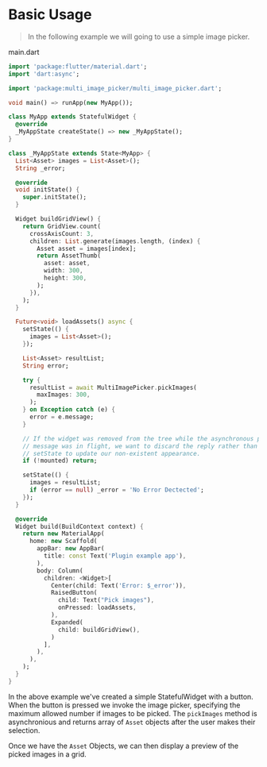 # Basic Usage

> In the following example we will going to use a simple image picker.

main.dart

```dart
import 'package:flutter/material.dart';
import 'dart:async';

import 'package:multi_image_picker/multi_image_picker.dart';

void main() => runApp(new MyApp());

class MyApp extends StatefulWidget {
  @override
  _MyAppState createState() => new _MyAppState();
}

class _MyAppState extends State<MyApp> {
  List<Asset> images = List<Asset>();
  String _error;

  @override
  void initState() {
    super.initState();
  }

  Widget buildGridView() {
    return GridView.count(
      crossAxisCount: 3,
      children: List.generate(images.length, (index) {
        Asset asset = images[index];
        return AssetThumb(
          asset: asset,
          width: 300,
          height: 300,
        );
      }),
    );
  }

  Future<void> loadAssets() async {
    setState(() {
      images = List<Asset>();
    });

    List<Asset> resultList;
    String error;

    try {
      resultList = await MultiImagePicker.pickImages(
        maxImages: 300,
      );
    } on Exception catch (e) {
      error = e.message;
    }

    // If the widget was removed from the tree while the asynchronous platform
    // message was in flight, we want to discard the reply rather than calling
    // setState to update our non-existent appearance.
    if (!mounted) return;

    setState(() {
      images = resultList;
      if (error == null) _error = 'No Error Dectected';
    });
  }

  @override
  Widget build(BuildContext context) {
    return new MaterialApp(
      home: new Scaffold(
        appBar: new AppBar(
          title: const Text('Plugin example app'),
        ),
        body: Column(
          children: <Widget>[
            Center(child: Text('Error: $_error')),
            RaisedButton(
              child: Text("Pick images"),
              onPressed: loadAssets,
            ),
            Expanded(
              child: buildGridView(),
            )
          ],
        ),
      ),
    );
  }
}
```

In the above example we've created a simple StatefulWidget with a button. When the button is pressed we 
invoke the image picker, specifying the maximum allowed number if images to be picked. The `pickImages`
method is asynchronious and returns array of `Asset` objects after the user makes their selection.

Once we have the `Asset` Objects, we can then display a preview of the picked images in a grid.